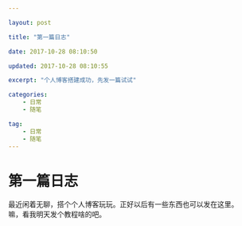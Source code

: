 ```yaml
---

layout: post

title: "第一篇日志"

date: 2017-10-28 08:10:50

updated: 2017-10-28 08:10:55

excerpt: "个人博客搭建成功，先发一篇试试"

categories: 
	- 日常
	- 随笔

tag: 
	- 日常
	- 随笔
---
```



# 第一篇日志

最近闲着无聊，搭个个人博客玩玩。正好以后有一些东西也可以发在这里。       
嘛，看我明天发个教程啥的吧。